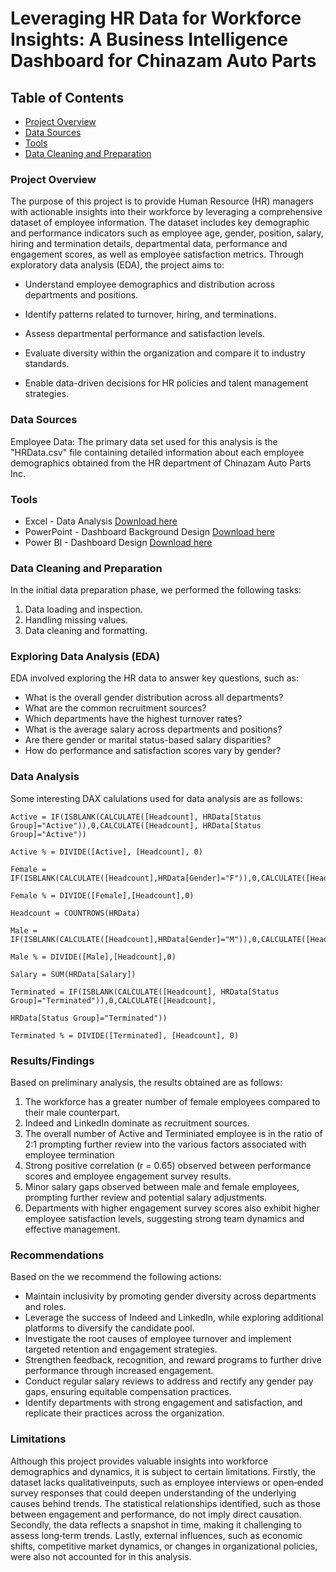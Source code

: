 # Leveraging HR Data for Workforce Insights: A Business Intelligence Dashboard for Chinazam Auto Parts

## Table of Contents
- [Project Overview](#project-overview)
- [Data Sources](#data-sources)
- [Tools](tools)
- [Data Cleaning and Preparation](#data-cleaning-and-preparation)

### Project Overview

The purpose of this project is to provide Human Resource (HR) managers with actionable insights into their workforce by leveraging a comprehensive dataset of employee information. The dataset includes key demographic and performance indicators such as employee age, gender, position, salary, hiring and termination details, departmental data, performance and engagement scores, as well as employee satisfaction metrics. Through exploratory data analysis (EDA), the project aims to:

- Understand employee demographics and distribution across departments and positions.

- Identify patterns related to turnover, hiring, and terminations.

- Assess departmental performance and satisfaction levels.

- Evaluate diversity within the organization and compare it to industry standards.

- Enable data-driven decisions for HR policies and talent management strategies.


### Data Sources

Employee Data: The primary data set used for this analysis is the "HRData.csv" file containing detailed information about each employee demographics obtained from the HR department of Chinazam Auto Parts Inc.

### Tools
- Excel - Data Analysis [Download here](https://microsoft.com)
- PowerPoint -  Dashboard Background Design [Download here](https://www.microsoft.com/en-ca/microsoft-365/powerpoint)
- Power BI - Dashboard Design [Download here](https://www.microsoft.com/en-us/power-platform/products/power-bi/downloads)

### Data Cleaning and Preparation
In the initial data preparation phase, we performed the following tasks:
1. Data loading and inspection.
2. Handling missing values.
3. Data cleaning and formatting.

### Exploring Data Analysis (EDA)

EDA involved exploring the HR data to answer key questions, such as:

- What is the overall gender distribution across all departments?
- What are the common recruitment sources?
- Which departments have the highest turnover rates?
- What is the average salary across departments and positions?
- Are there gender or marital status-based salary disparities?
- How do performance and satisfaction scores vary by gender?

### Data Analysis

Some interesting DAX calulations used for data analysis are as follows:
```DAX 
Active = IF(ISBLANK(CALCULATE([Headcount], HRData[Status Group]="Active")),0,CALCULATE([Headcount], HRData[Status Group]="Active"))

Active % = DIVIDE([Active], [Headcount], 0)

Female = IF(ISBLANK(CALCULATE([Headcount],HRData[Gender]="F")),0,CALCULATE([Headcount],HRData[Gender]="F"))

Female % = DIVIDE([Female],[Headcount],0)

Headcount = COUNTROWS(HRData)

Male = IF(ISBLANK(CALCULATE([Headcount],HRData[Gender]="M")),0,CALCULATE([Headcount],HRData[Gender]="M"))

Male % = DIVIDE([Male],[Headcount],0)

Salary = SUM(HRData[Salary])

Terminated = IF(ISBLANK(CALCULATE([Headcount], HRData[Status Group]="Terminated")),0,CALCULATE([Headcount],
 
HRData[Status Group]="Terminated"))

Terminated % = DIVIDE([Terminated], [Headcount], 0)
```
### Results/Findings

Based on preliminary analysis, the results obtained are as follows:

1. The workforce has a greater number of female employees compared to their male counterpart.
2. Indeed and LinkedIn dominate as recruitment sources.
3. The overall number of Active and Terminiated employee is in the ratio of 2:1 prompting further review into the various factors associated with employee termination
4. Strong positive correlation (r = 0.65) observed between performance scores and employee engagement survey results.
5. Minor salary gaps observed between male and female employees, prompting further review and potential salary adjustments.
6. Departments with higher engagement survey scores also exhibit higher employee satisfaction levels, suggesting strong team dynamics and effective management.

### Recommendations

Based on the we recommend the following actions:
- Maintain inclusivity by promoting gender diversity across departments and roles.
- Leverage the success of Indeed and LinkedIn, while exploring additional platforms to diversify the candidate pool.
- Investigate the root causes of employee turnover and implement targeted retention and engagement strategies.
- Strengthen feedback, recognition, and reward programs to further drive performance through increased engagement.
- Conduct regular salary reviews to address and rectify any gender pay gaps, ensuring equitable compensation practices.
- Identify departments with strong engagement and satisfaction, and replicate their practices across the organization.

### Limitations

Although this project provides valuable insights into workforce demographics and dynamics, it is subject to certain limitations. Firstly, the dataset lacks qualitativeinputs, such as employee interviews or open‑ended survey responses that could deepen understanding of the underlying causes behind trends. The statistical relationships identified, such as those between engagement and performance, do not imply direct causation. Secondly, the data reflects a snapshot in time, making it challenging to assess long‑term trends. Lastly, external influences, such as economic shifts, competitive market dynamics, or changes in organizational policies, were also not accounted for in this analysis.
